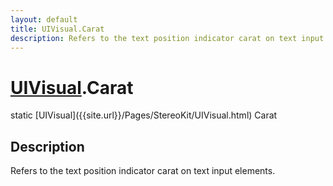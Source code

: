 ```yaml
---
layout: default
title: UIVisual.Carat
description: Refers to the text position indicator carat on text input elements.
---
```

# [UIVisual]({{site.url}}/Pages/StereoKit/UIVisual.html).Carat

<div class='signature' markdown='1'>
static [UIVisual]({{site.url}}/Pages/StereoKit/UIVisual.html) Carat
</div>

## Description
Refers to the text position indicator carat on text input
elements.

